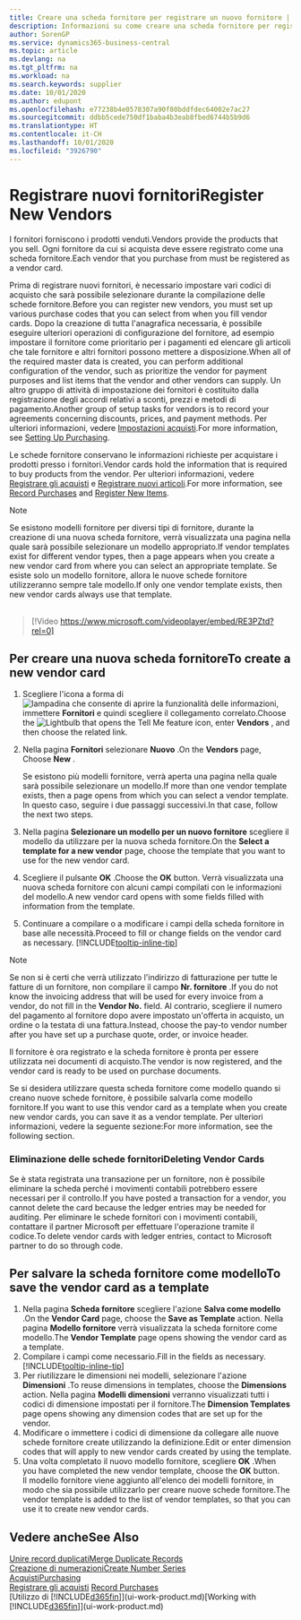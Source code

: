 ```yaml
---
title: Creare una scheda fornitore per registrare un nuovo fornitore | Documenti Microsoft
description: Informazioni su come creare una scheda fornitore per registrare un nuovo fornitore.
author: SorenGP
ms.service: dynamics365-business-central
ms.topic: article
ms.devlang: na
ms.tgt_pltfrm: na
ms.workload: na
ms.search.keywords: supplier
ms.date: 10/01/2020
ms.author: edupont
ms.openlocfilehash: e77238b4e0578307a90f80bddfdec64002e7ac27
ms.sourcegitcommit: ddbb5cede750df1baba4b3eab8fbed6744b5b9d6
ms.translationtype: HT
ms.contentlocale: it-CH
ms.lasthandoff: 10/01/2020
ms.locfileid: "3926790"
---
```

# <a name="register-new-vendors"></a><span data-ttu-id="31506-103">Registrare nuovi fornitori</span><span class="sxs-lookup"><span data-stu-id="31506-103">Register New Vendors</span></span>

<span data-ttu-id="31506-104">I fornitori forniscono i prodotti venduti.</span><span class="sxs-lookup"><span data-stu-id="31506-104">Vendors provide the products that you sell.</span></span> <span data-ttu-id="31506-105">Ogni fornitore da cui si acquista deve essere registrato come una scheda fornitore.</span><span class="sxs-lookup"><span data-stu-id="31506-105">Each vendor that you purchase from must be registered as a vendor card.</span></span>

<span data-ttu-id="31506-106">Prima di registrare nuovi fornitori, è necessario impostare vari codici di acquisto che sarà possibile selezionare durante la compilazione delle schede fornitore.</span><span class="sxs-lookup"><span data-stu-id="31506-106">Before you can register new vendors, you must set up various purchase codes that you can select from when you fill vendor cards.</span></span> <span data-ttu-id="31506-107">Dopo la creazione di tutta l'anagrafica necessaria, è possibile eseguire ulteriori operazioni di configurazione del fornitore, ad esempio impostare il fornitore come prioritario per i pagamenti ed elencare gli articoli che tale fornitore e altri fornitori possono mettere a disposizione.</span><span class="sxs-lookup"><span data-stu-id="31506-107">When all of the required master data is created, you can perform additional configuration of the vendor, such as prioritize the vendor for payment purposes and list items that the vendor and other vendors can supply.</span></span> <span data-ttu-id="31506-108">Un altro gruppo di attività di impostazione dei fornitori è costituito dalla registrazione degli accordi relativi a sconti, prezzi e metodi di pagamento.</span><span class="sxs-lookup"><span data-stu-id="31506-108">Another group of setup tasks for vendors is to record your agreements concerning discounts, prices, and payment methods.</span></span> <span data-ttu-id="31506-109">Per ulteriori informazioni, vedere [Impostazioni acquisti](purchasing-setup-purchasing.md).</span><span class="sxs-lookup"><span data-stu-id="31506-109">For more information, see [Setting Up Purchasing](purchasing-setup-purchasing.md).</span></span>

<span data-ttu-id="31506-110">Le schede fornitore conservano le informazioni richieste per acquistare i prodotti presso i fornitori.</span><span class="sxs-lookup"><span data-stu-id="31506-110">Vendor cards hold the information that is required to buy products from the vendor.</span></span> <span data-ttu-id="31506-111">Per ulteriori informazioni, vedere [Registrare gli acquisti](purchasing-how-record-purchases.md) e [Registrare nuovi articoli](inventory-how-register-new-items.md).</span><span class="sxs-lookup"><span data-stu-id="31506-111">For more information, see [Record Purchases](purchasing-how-record-purchases.md) and [Register New Items](inventory-how-register-new-items.md).</span></span>

> [!NOTE]  
> <span data-ttu-id="31506-112">Se esistono modelli fornitore per diversi tipi di fornitore, durante la creazione di una nuova scheda fornitore, verrà visualizzata una pagina nella quale sarà possibile selezionare un modello appropriato.</span><span class="sxs-lookup"><span data-stu-id="31506-112">If vendor templates exist for different vendor types, then a page appears when you create a new vendor card from where you can select an appropriate template.</span></span> <span data-ttu-id="31506-113">Se esiste solo un modello fornitore, allora le nuove schede fornitore utilizzeranno sempre tale modello.</span><span class="sxs-lookup"><span data-stu-id="31506-113">If only one vendor template exists, then new vendor cards always use that template.</span></span>
<br><br>  

> [!Video https://www.microsoft.com/videoplayer/embed/RE3PZtd?rel=0]

## <a name="to-create-a-new-vendor-card"></a><span data-ttu-id="31506-114">Per creare una nuova scheda fornitore</span><span class="sxs-lookup"><span data-stu-id="31506-114">To create a new vendor card</span></span>

1. <span data-ttu-id="31506-115">Scegliere l'icona a forma di ![lampadina che consente di aprire la funzionalità delle informazioni](media/ui-search/search_small.png "Informazioni sull'operazione che si desidera eseguire"), immettere **Fornitori** e quindi scegliere il collegamento correlato.</span><span class="sxs-lookup"><span data-stu-id="31506-115">Choose the ![Lightbulb that opens the Tell Me feature](media/ui-search/search_small.png "Tell me what you want to do") icon, enter **Vendors** , and then choose the related link.</span></span>  
2. <span data-ttu-id="31506-116">Nella pagina **Fornitori** selezionare **Nuovo** .</span><span class="sxs-lookup"><span data-stu-id="31506-116">On the **Vendors** page, Choose **New** .</span></span>

    <span data-ttu-id="31506-117">Se esistono più modelli fornitore, verrà aperta una pagina nella quale sarà possibile selezionare un modello.</span><span class="sxs-lookup"><span data-stu-id="31506-117">If more than one vendor template exists, then a page opens from which you can select a vendor template.</span></span> <span data-ttu-id="31506-118">In questo caso, seguire i due passaggi successivi.</span><span class="sxs-lookup"><span data-stu-id="31506-118">In that case, follow the next two steps.</span></span>
3. <span data-ttu-id="31506-119">Nella pagina **Selezionare un modello per un nuovo fornitore** scegliere il modello da utilizzare per la nuova scheda fornitore.</span><span class="sxs-lookup"><span data-stu-id="31506-119">On the **Select a template for a new vendor** page, choose the template that you want to use for the new vendor card.</span></span>
4. <span data-ttu-id="31506-120">Scegliere il pulsante **OK** .</span><span class="sxs-lookup"><span data-stu-id="31506-120">Choose the **OK** button.</span></span> <span data-ttu-id="31506-121">Verrà visualizzata una nuova scheda fornitore con alcuni campi compilati con le informazioni del modello.</span><span class="sxs-lookup"><span data-stu-id="31506-121">A new vendor card opens with some fields filled with information from the template.</span></span>
5. <span data-ttu-id="31506-122">Continuare a compilare o a modificare i campi della scheda fornitore in base alle necessità.</span><span class="sxs-lookup"><span data-stu-id="31506-122">Proceed to fill or change fields on the vendor card as necessary.</span></span> [!INCLUDE[tooltip-inline-tip](includes/tooltip-inline-tip_md.md)]

> [!NOTE]  
> <span data-ttu-id="31506-123">Se non si è certi che verrà utilizzato l'indirizzo di fatturazione per tutte le fatture di un fornitore, non compilare il campo **Nr. fornitore** .</span><span class="sxs-lookup"><span data-stu-id="31506-123">If you do not know the invoicing address that will be used for every invoice from a vendor, do not fill in the **Vendor No.** field.</span></span> <span data-ttu-id="31506-124">Al contrario, scegliere il numero del pagamento al fornitore dopo avere impostato un'offerta in acquisto, un ordine o la testata di una fattura.</span><span class="sxs-lookup"><span data-stu-id="31506-124">Instead, choose the pay-to vendor number after you have set up a purchase quote, order, or invoice header.</span></span>

<span data-ttu-id="31506-125">Il fornitore è ora registrato e la scheda fornitore è pronta per essere utilizzata nei documenti di acquisto.</span><span class="sxs-lookup"><span data-stu-id="31506-125">The vendor is now registered, and the vendor card is ready to be used on purchase documents.</span></span>

<span data-ttu-id="31506-126">Se si desidera utilizzare questa scheda fornitore come modello quando si creano nuove schede fornitore, è possibile salvarla come modello fornitore.</span><span class="sxs-lookup"><span data-stu-id="31506-126">If you want to use this vendor card as a template when you create new vendor cards, you can save it as a vendor template.</span></span> <span data-ttu-id="31506-127">Per ulteriori informazioni, vedere la seguente sezione:</span><span class="sxs-lookup"><span data-stu-id="31506-127">For more information, see the following section.</span></span>

### <a name="deleting-vendor-cards"></a><span data-ttu-id="31506-128">Eliminazione delle schede fornitori</span><span class="sxs-lookup"><span data-stu-id="31506-128">Deleting Vendor Cards</span></span>
<span data-ttu-id="31506-129">Se è stata registrata una transazione per un fornitore, non è possibile eliminare la scheda perché i movimenti contabili potrebbero essere necessari per il controllo.</span><span class="sxs-lookup"><span data-stu-id="31506-129">If you have posted a transaction for a vendor, you cannot delete the card because the ledger entries may be needed for auditing.</span></span> <span data-ttu-id="31506-130">Per eliminare le schede fornitori con i movimenti contabili, contattare il partner Microsoft per effettuare l'operazione tramite il codice.</span><span class="sxs-lookup"><span data-stu-id="31506-130">To delete vendor cards with ledger entries, contact to Microsoft partner to do so through code.</span></span>

## <a name="to-save-the-vendor-card-as-a-template"></a><span data-ttu-id="31506-131">Per salvare la scheda fornitore come modello</span><span class="sxs-lookup"><span data-stu-id="31506-131">To save the vendor card as a template</span></span>
1. <span data-ttu-id="31506-132">Nella pagina **Scheda fornitore** scegliere l'azione **Salva come modello** .</span><span class="sxs-lookup"><span data-stu-id="31506-132">On the **Vendor Card** page, choose the **Save as Template** action.</span></span> <span data-ttu-id="31506-133">Nella pagina **Modello fornitore** verrà visualizzata la scheda fornitore come modello.</span><span class="sxs-lookup"><span data-stu-id="31506-133">The **Vendor Template** page opens showing the vendor card as a template.</span></span>
2. <span data-ttu-id="31506-134">Compilare i campi come necessario.</span><span class="sxs-lookup"><span data-stu-id="31506-134">Fill in the fields as necessary.</span></span> [!INCLUDE[tooltip-inline-tip](includes/tooltip-inline-tip_md.md)]
3. <span data-ttu-id="31506-135">Per riutilizzare le dimensioni nei modelli, selezionare l'azione **Dimensioni** .</span><span class="sxs-lookup"><span data-stu-id="31506-135">To reuse dimensions in templates, choose the **Dimensions** action.</span></span> <span data-ttu-id="31506-136">Nella pagina **Modelli dimensioni** verranno visualizzati tutti i codici di dimensione impostati per il fornitore.</span><span class="sxs-lookup"><span data-stu-id="31506-136">The **Dimension Templates** page opens showing any dimension codes that are set up for the vendor.</span></span>
4. <span data-ttu-id="31506-137">Modificare o immettere i codici di dimensione da collegare alle nuove schede fornitore create utilizzando la definizione.</span><span class="sxs-lookup"><span data-stu-id="31506-137">Edit or enter dimension codes that will apply to new vendor cards created by using the template.</span></span>
5. <span data-ttu-id="31506-138">Una volta completato il nuovo modello fornitore, scegliere **OK** .</span><span class="sxs-lookup"><span data-stu-id="31506-138">When you have completed the new vendor template, choose the **OK** button.</span></span>  
   <span data-ttu-id="31506-139">Il modello fornitore viene aggiunto all'elenco dei modelli fornitore, in modo che sia possibile utilizzarlo per creare nuove schede fornitore.</span><span class="sxs-lookup"><span data-stu-id="31506-139">The vendor template is added to the list of vendor templates, so that you can use it to create new vendor cards.</span></span>

## <a name="see-also"></a><span data-ttu-id="31506-140">Vedere anche</span><span class="sxs-lookup"><span data-stu-id="31506-140">See Also</span></span>
[<span data-ttu-id="31506-141">Unire record duplicati</span><span class="sxs-lookup"><span data-stu-id="31506-141">Merge Duplicate Records</span></span>](sales-how-merge-duplicate-records.md)  
[<span data-ttu-id="31506-142">Creazione di numerazioni</span><span class="sxs-lookup"><span data-stu-id="31506-142">Create Number Series</span></span>](ui-create-number-series.md)  
[<span data-ttu-id="31506-143">Acquisti</span><span class="sxs-lookup"><span data-stu-id="31506-143">Purchasing</span></span>](purchasing-manage-purchasing.md)  
<span data-ttu-id="31506-144">[Registrare gli acquisti](purchasing-how-record-purchases.md) </span><span class="sxs-lookup"><span data-stu-id="31506-144">[Record Purchases](purchasing-how-record-purchases.md) </span></span>  
<span data-ttu-id="31506-145">[Utilizzo di [!INCLUDE[d365fin](includes/d365fin_md.md)]](ui-work-product.md)</span><span class="sxs-lookup"><span data-stu-id="31506-145">[Working with [!INCLUDE[d365fin](includes/d365fin_md.md)]](ui-work-product.md)</span></span>  
